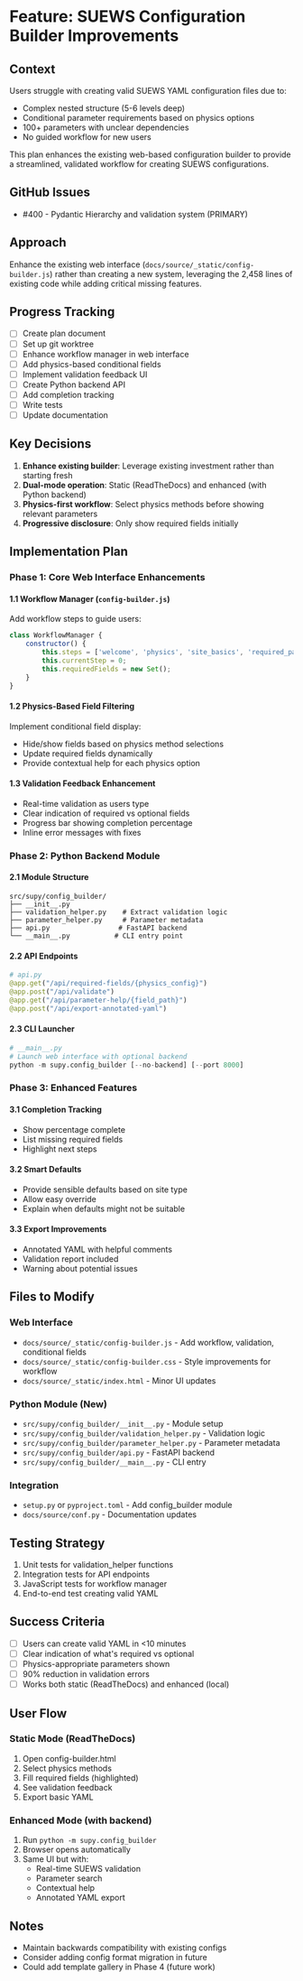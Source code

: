 # Feature: SUEWS Configuration Builder Improvements

## Context
Users struggle with creating valid SUEWS YAML configuration files due to:
- Complex nested structure (5-6 levels deep)
- Conditional parameter requirements based on physics options
- 100+ parameters with unclear dependencies
- No guided workflow for new users

This plan enhances the existing web-based configuration builder to provide a streamlined, validated workflow for creating SUEWS configurations.

## GitHub Issues
- #400 - Pydantic Hierarchy and validation system (PRIMARY)

## Approach
Enhance the existing web interface (`docs/source/_static/config-builder.js`) rather than creating a new system, leveraging the 2,458 lines of existing code while adding critical missing features.

## Progress Tracking
- [ ] Create plan document
- [ ] Set up git worktree
- [ ] Enhance workflow manager in web interface
- [ ] Add physics-based conditional fields
- [ ] Implement validation feedback UI
- [ ] Create Python backend API
- [ ] Add completion tracking
- [ ] Write tests
- [ ] Update documentation

## Key Decisions
1. **Enhance existing builder**: Leverage existing investment rather than starting fresh
2. **Dual-mode operation**: Static (ReadTheDocs) and enhanced (with Python backend)
3. **Physics-first workflow**: Select physics methods before showing relevant parameters
4. **Progressive disclosure**: Only show required fields initially

## Implementation Plan

### Phase 1: Core Web Interface Enhancements

#### 1.1 Workflow Manager (`config-builder.js`)
Add workflow steps to guide users:
```javascript
class WorkflowManager {
    constructor() {
        this.steps = ['welcome', 'physics', 'site_basics', 'required_params', 'validation', 'export'];
        this.currentStep = 0;
        this.requiredFields = new Set();
    }
}
```

#### 1.2 Physics-Based Field Filtering
Implement conditional field display:
- Hide/show fields based on physics method selections
- Update required fields dynamically
- Provide contextual help for each physics option

#### 1.3 Validation Feedback Enhancement
- Real-time validation as users type
- Clear indication of required vs optional fields
- Progress bar showing completion percentage
- Inline error messages with fixes

### Phase 2: Python Backend Module

#### 2.1 Module Structure
```
src/supy/config_builder/
├── __init__.py
├── validation_helper.py    # Extract validation logic
├── parameter_helper.py     # Parameter metadata
├── api.py                 # FastAPI backend
└── __main__.py           # CLI entry point
```

#### 2.2 API Endpoints
```python
# api.py
@app.get("/api/required-fields/{physics_config}")
@app.post("/api/validate")
@app.get("/api/parameter-help/{field_path}")
@app.post("/api/export-annotated-yaml")
```

#### 2.3 CLI Launcher
```python
# __main__.py
# Launch web interface with optional backend
python -m supy.config_builder [--no-backend] [--port 8000]
```

### Phase 3: Enhanced Features

#### 3.1 Completion Tracking
- Show percentage complete
- List missing required fields
- Highlight next steps

#### 3.2 Smart Defaults
- Provide sensible defaults based on site type
- Allow easy override
- Explain when defaults might not be suitable

#### 3.3 Export Improvements
- Annotated YAML with helpful comments
- Validation report included
- Warning about potential issues

## Files to Modify

### Web Interface
- `docs/source/_static/config-builder.js` - Add workflow, validation, conditional fields
- `docs/source/_static/config-builder.css` - Style improvements for workflow
- `docs/source/_static/index.html` - Minor UI updates

### Python Module (New)
- `src/supy/config_builder/__init__.py` - Module setup
- `src/supy/config_builder/validation_helper.py` - Validation logic
- `src/supy/config_builder/parameter_helper.py` - Parameter metadata
- `src/supy/config_builder/api.py` - FastAPI backend
- `src/supy/config_builder/__main__.py` - CLI entry

### Integration
- `setup.py` or `pyproject.toml` - Add config_builder module
- `docs/source/conf.py` - Documentation updates

## Testing Strategy
1. Unit tests for validation_helper functions
2. Integration tests for API endpoints
3. JavaScript tests for workflow manager
4. End-to-end test creating valid YAML

## Success Criteria
- [ ] Users can create valid YAML in <10 minutes
- [ ] Clear indication of what's required vs optional
- [ ] Physics-appropriate parameters shown
- [ ] 90% reduction in validation errors
- [ ] Works both static (ReadTheDocs) and enhanced (local)

## User Flow

### Static Mode (ReadTheDocs)
1. Open config-builder.html
2. Select physics methods
3. Fill required fields (highlighted)
4. See validation feedback
5. Export basic YAML

### Enhanced Mode (with backend)
1. Run `python -m supy.config_builder`
2. Browser opens automatically
3. Same UI but with:
   - Real-time SUEWS validation
   - Parameter search
   - Contextual help
   - Annotated YAML export

## Notes
- Maintain backwards compatibility with existing configs
- Consider adding config format migration in future
- Could add template gallery in Phase 4 (future work)
